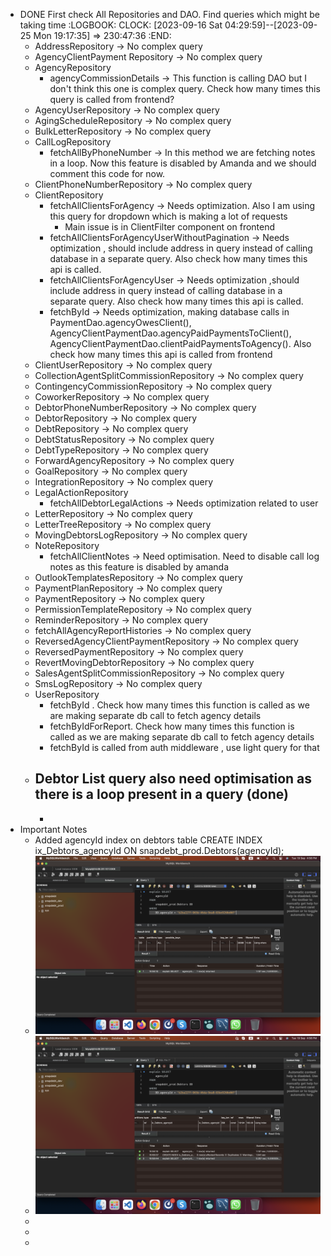 - DONE First check All Repositories and DAO. Find queries which might be taking time
  :LOGBOOK:
  CLOCK: [2023-09-16 Sat 04:29:59]--[2023-09-25 Mon 19:17:35] =>  230:47:36
  :END:
	- AddressRepository -> No complex query
	- AgencyClientPayment Repository -> No complex query
	- AgencyRepository
		- agencyCommissionDetails -> This function is calling DAO but I don't think this one is complex query. Check how many times this query is called from frontend?
	- AgencyUserRepository -> No complex query
	- AgingScheduleRepository -> No complex query
	- BulkLetterRepository -> No complex query
	- CallLogRepository
		- fetchAllByPhoneNumber -> In this method we are fetching notes in a loop. Now this feature is disabled by Amanda and we should comment this code for now.
	- ClientPhoneNumberRepository -> No complex query
	- ClientRepository
		- fetchAllClientsForAgency -> Needs optimization. Also I am using this query for dropdown which is making a lot of requests
			- Main issue is in ClientFilter component on frontend
		- fetchAllClientsForAgencyUserWithoutPagination -> Needs optimization , should include address in query instead of calling database in a separate query. Also check how many times this api is called.
		- fetchAllClientsForAgencyUser -> Needs optimization ,should include address in query instead of calling database in a separate query. Also check how many times this api is called.
		- fetchById -> Needs optimization, making database calls in PaymentDao.agencyOwesClient(), AgencyClientPaymentDao.agencyPaidPaymentsToClient(), AgencyClientPaymentDao.clientPaidPaymentsToAgency(). Also check how many times this api is called from frontend
	- ClientUserRepository -> No complex query
	- CollectionAgentSplitCommissionRepository -> No complex query
	- ContingencyCommissionRepository -> No complex query
	- CoworkerRepository -> No complex query
	- DebtorPhoneNumberRepository -> No complex query
	- DebtorRepository -> No complex query
	- DebtRepository -> No complex query
	- DebtStatusRepository -> No complex query
	- DebtTypeRepository -> No complex query
	- ForwardAgencyRepository -> No complex query
	- GoalRepository -> No complex query
	- IntegrationRepository -> No complex query
	- LegalActionRepository
		- fetchAllDebtorLegalActions -> Needs optimization related to user
	- LetterRepository -> No complex query
	- LetterTreeRepository -> No complex query
	- MovingDebtorsLogRepository -> No complex query
	- NoteRepository
		- fetchAllClientNotes -> Need optimisation. Need to disable call log notes as this feature is disabled by amanda
	- OutlookTemplatesRepository -> No complex query
	- PaymentPlanRepository -> No complex query
	- PaymentRepository -> No complex query
	- PermissionTemplateRepository -> No complex query
	- ReminderRepository -> No complex query
	- fetchAllAgencyReportHistories -> No complex query
	- ReversedAgencyClientPaymentRepository -> No complex query
	- ReversedPaymentRepository -> No complex query
	- RevertMovingDebtorRepository -> No complex query
	- SalesAgentSplitCommissionRepository -> No complex query
	- SmsLogRepository -> No complex query
	- UserRepository
		- fetchById . Check how many times this function is called as we are making separate db call to fetch agency details
		- fetchByIdForReport. Check how many times this function is called as we are making separate db call to fetch agency details
		- fetchById is called from auth middleware , use light query for that
	- Debtor List query also need optimisation as there is a loop present in a query (done)
		-
		-
- Important Notes
	- Added agencyId index on debtors table CREATE INDEX ix_Debtors_agencyId ON snapdebt_prod.Debtors(agencyId);
	- ![Screenshot 2023-09-19 at 4.56.21 PM.png](../assets/Screenshot_2023-09-19_at_4.56.21_PM_1695124683804_0.png)
	- ![Screenshot 2023-09-19 at 4.56.51 PM.png](../assets/Screenshot_2023-09-19_at_4.56.51_PM_1695124698011_0.png)
	-
	-
	-
